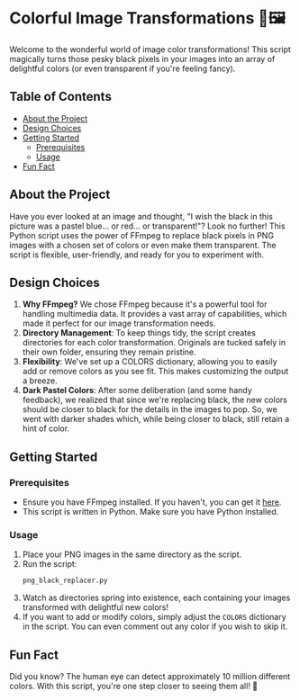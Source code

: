 
# Colorful Image Transformations 🎨🖼️

Welcome to the wonderful world of image color transformations! This script magically turns those pesky black pixels in your images into an array of delightful colors (or even transparent if you're feeling fancy).

## Table of Contents
- [About the Project](#about-the-project)
- [Design Choices](#design-choices)
- [Getting Started](#getting-started)
  - [Prerequisites](#prerequisites)
  - [Usage](#usage)
- [Fun Fact](#fun-fact)

## About the Project

Have you ever looked at an image and thought, "I wish the black in this picture was a pastel blue... or red... or transparent!"? Look no further! This Python script uses the power of FFmpeg to replace black pixels in PNG images with a chosen set of colors or even make them transparent. The script is flexible, user-friendly, and ready for you to experiment with.

## Design Choices

1. **Why FFmpeg?** We chose FFmpeg because it's a powerful tool for handling multimedia data. It provides a vast array of capabilities, which made it perfect for our image transformation needs.
2. **Directory Management**: To keep things tidy, the script creates directories for each color transformation. Originals are tucked safely in their own folder, ensuring they remain pristine.
3. **Flexibility**: We've set up a COLORS dictionary, allowing you to easily add or remove colors as you see fit. This makes customizing the output a breeze.
4. **Dark Pastel Colors**: After some deliberation (and some handy feedback), we realized that since we're replacing black, the new colors should be closer to black for the details in the images to pop. So, we went with darker shades which, while being closer to black, still retain a hint of color.

## Getting Started

### Prerequisites

- Ensure you have FFmpeg installed. If you haven't, you can get it [here](https://ffmpeg.org/download.html).
- This script is written in Python. Make sure you have Python installed.

### Usage

1. Place your PNG images in the same directory as the script.
2. Run the script:
   ```bash
   png_black_replacer.py
   ```
3. Watch as directories spring into existence, each containing your images transformed with delightful new colors!
4. If you want to add or modify colors, simply adjust the `COLORS` dictionary in the script. You can even comment out any color if you wish to skip it.

## Fun Fact

Did you know? The human eye can detect approximately 10 million different colors. With this script, you're one step closer to seeing them all! 🌈
